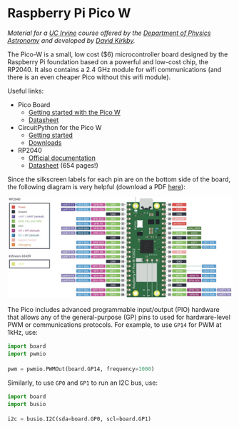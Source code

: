 # Raspberry Pi Pico W

*Material for a [UC Irvine](https://uci.edu/) course offered by the [Department of Physics Astronomy](https://www.physics.uci.edu/) and developed by [David Kirkby](https://faculty.sites.uci.edu/dkirkby/).*

The Pico-W is a small, low cost ($6) microcontroller board designed by the Raspberry Pi foundation based on a powerful and low-cost chip, the RP2040. It also contains a 2.4 GHz module for wifi communications (and there is an even cheaper Pico
without this wifi module).

Useful links:
 - Pico Board
   - [Getting started with the Pico W](https://projects.raspberrypi.org/en/projects/get-started-pico-w)
   - [Datasheet](https://datasheets.raspberrypi.com/picow/pico-w-datasheet.pdf)
 - CircuitPython for the Pico W
   - [Getting started](https://learn.adafruit.com/getting-started-with-raspberry-pi-pico-circuitpython)
   - [Downloads](https://circuitpython.org/board/raspberry_pi_pico_w/)
 - RP2040
   - [Official documentation](https://www.raspberrypi.com/documentation/microcontrollers/rp2040.html)
   - [Datasheet](https://datasheets.raspberrypi.com/rp2040/rp2040-datasheet.pdf) (654 pages!)

Since the silkscreen labels for each pin are on the bottom side of the board, the following diagram is very helpful (download a PDF [here](https://datasheets.raspberrypi.com/picow/PicoW-A4-Pinout.pdf)):

![Pico Pinout](img/picow-pinout.jpg)

The Pico includes advanced programmable input/output (PIO) hardware that allows any of the general-purpose (GP) pins to used for hardware-level PWM or communications protocols.  For example, to use `GP14` for PWM at 1kHz, use:
```python
import board
import pwmio

pwm = pwmio.PWMOut(board.GP14, frequency=1000)
```
Similarly, to use `GP0` and `GP1` to run an I2C bus, use:
```python
import board
import busio

i2c = busio.I2C(sda=board.GP0, scl=board.GP1)
```
